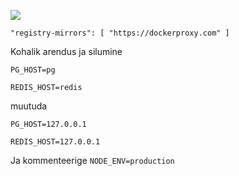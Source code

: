 ![](https://pub-b8db533c86124200a9d799bf3ba88099.r2.dev/2023/03/wbhiRD1.webp)

```
"registry-mirrors": [ "https://dockerproxy.com" ]
```

Kohalik arendus ja silumine

```
PG_HOST=pg

REDIS_HOST=redis
```

muutuda

```
PG_HOST=127.0.0.1

REDIS_HOST=127.0.0.1

```

Ja kommenteerige `NODE_ENV=production`